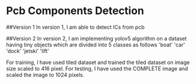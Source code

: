 # Pcb Components Detection

##Version 1
In version 1, I am able to detect ICs from pcb


##Version 2
In version 2, I am implementing yolov5 algorithm on a dataset having tiny objects which are divided into 5 classes as follows
'boat'
'car'
'dock'
'jetski'
'lift'

For training, I have used tiled dataset and trained the tiled dataset on image size scaled to 416 pixel.
For testing, I have used the COMPLETE image and scaled the image to 1024 pixels.
